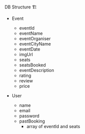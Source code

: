DB Structure 🏗️

- Event

  - eventId
  - eventName
  - eventOrganiser
  - eventCityName
  - eventDate
  - imgUrl
  - seats
  - seatsBooked
  - eventDescription
  - rating
  - review
  - price

- User
  - name
  - email
  - password
  - pastBooking
    - array of eventId and seats
